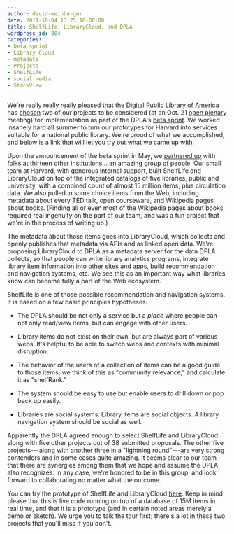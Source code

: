 ```yaml
---
author: david-weinberger
date: 2011-10-04 13:25:18+00:00
title: ShelfLife, LibraryCloud, and DPLA
wordpress_id: 804
categories:
- beta sprint
- Library Cloud
- metadata
- Projects
- ShelfLife
- social media
- StackView
---
```


We're really really really pleased that the [Digital Public Library of America](http://cyber.law.harvard.edu/research/dpla) has [chosen](http://cyber.law.harvard.edu/node/7115) two of our projects to be considered (at an Oct. 21 [open plenary](nhttp://cyber.law.harvard.edu/events/2011/10/dplaplenary) meeting) for implementation as part of the DPLA's [beta sprint](http://cyber.law.harvard.edu/newsroom/Digital_Public_Library_America_Beta_Sprint).  We worked insanely hard all summer to turn our prototypes for Harvard into services suitable for a national public library. We're proud of what we accomplished, and below is a link that will let you try out what we came up with.

Upon the announcement of the beta sprint in May, we [partnered up](http://librarylab.law.harvard.edu/dpla/) with folks at thirteen other institutions... an amazing group of people. Our small team at Harvard, with generous internal support, built ShelfLife and LibraryCloud on top of the integrated catalogs of five libraries, public and university, with a combined count of almost 15 million items, plus circulation data. We also pulled in some choice items from the Web, including metadata about every TED talk, open courseware, and Wikipedia pages about books. (Finding all or even most of the Wikipedia pages about books required real ingenuity on the part of our team, and was a fun project that we're in the process of writing up.)

The metadata about those items goes into LibraryCloud, which collects and openly publishes that metadata via APIs and as linked open data. We're proposing LibraryCloud to DPLA as a metadata server for the data DPLA collects, so that people can write library analytics programs, integrate library item information into other sites and apps, build recommendation and navigation systems, etc. We see this as an important way what libraries know can become fully a part of the Web ecosystem.

ShelfLife is one of those possible recommendation and navigation systems. It is based on a few basic principles hypotheses:

- The DPLA should be not only a service but a _place_ where people can not only read/view items, but can engage with  other users.

- Library items do not exist on their own, but are always part of various webs. It's helpful to be able to switch webs and contexts with minimal disruption.

- The behavior of the users of a collection of items can be a good guide to those items; we think of this as "community relevance," and calculate it as "shelfRank."

- The system should be easy to use  but enable users to drill down or pop back up easily.

- Libraries are social systems. Library items are social objects. A library navigation system should be social as well.

Apparently the DPLA agreed enough to select ShelfLife and LibraryCloud along with five other projects out of 38 submitted proposals. The other five projects---along with another three in a "lightning round"---are very strong contenders and in some cases quite amazing. It seems clear to our team that there are synergies among them that we hope and assume the DPLA also recognizes. In any case, we're honored to be in this group, and look forward to collaborating no matter what the outcome.

You can try the prototype of ShelfLife and LibraryCloud [here](http://librarylab.law.harvard.edu/dpla/demo). Keep in mind please that this is live code running on top of a database of 15M items in real time, and that it is a prototype (and in certain noted areas merely a demo or sketch). We urge you to talk the tour first; there's a lot in these two projects that you'll miss if you don't.
